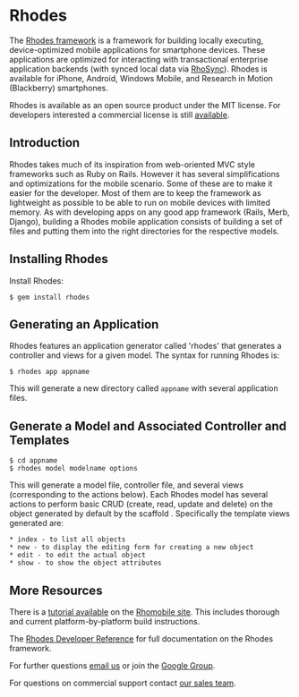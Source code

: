 Rhodes
===

The [Rhodes framework](http://github.com/rhomobile/rhodes) is a framework for building locally executing, device-optimized mobile applications for smartphone devices. These applications are optimized for interacting with transactional enterprise application backends (with synced local data via [RhoSync](http://github.com/rhomobile/rhosync)). Rhodes is available for iPhone, Android, Windows Mobile, and Research in Motion (Blackberry) smartphones.

Rhodes is available as an open source product under the MIT license.  For developers interested a commercial license is still [available](http://rhomobile.com/products/rhodes/license/).

## Introduction

Rhodes takes much of its inspiration from web-oriented MVC style frameworks such as Ruby on Rails. However it has several simplifications and optimizations for the mobile scenario. Some of these are to make it easier for the developer. Most of them are to keep the framework as lightweight as possible to be able to run on mobile devices with limited memory. As with developing apps on any good app framework (Rails, Merb, Django), building a Rhodes mobile application consists of building a set of files and putting them into the right directories for the respective models.

## Installing Rhodes

Install Rhodes:

	$ gem install rhodes

## Generating an Application

Rhodes features an application generator called 'rhodes' that generates a controller and views for a given model.  The syntax for running Rhodes is:

	$ rhodes app appname

This will generate a new directory called `appname` with several application files.

## Generate a Model and Associated Controller and Templates

	$ cd appname
	$ rhodes model modelname options

This will generate a model file, controller file, and several views (corresponding to the actions below). Each Rhodes model has several actions to perform basic CRUD (create, read, update and delete) on the object generated by default by the scaffold . Specifically the template views generated are:

    * index - to list all objects
    * new - to display the editing form for creating a new object
    * edit - to edit the actual object
    * show - to show the object attributes

## More Resources

There is a [tutorial available](http://docs.rhomobile.com/rhodes/tutorial) on the [Rhomobile site](http://www.rhomobile.com).  This includes thorough and current platform-by-platform build instructions.

The [Rhodes Developer Reference](http://docs.rhomobile.com/rhodes/introduction) for full documentation on the Rhodes framework.

For further questions [email us](mailto:info@rhomobile.com) or join the [Google Group](http://groups.google.com/group/rhomobile).

For questions on commercial support contact [our sales team](mailto:sales@rhomobile.com).